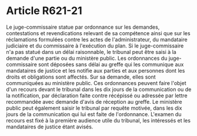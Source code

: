 # Article R621-21

Le juge-commissaire statue par ordonnance sur les demandes, contestations et revendications relevant de sa compétence ainsi que sur les réclamations formulées contre les actes de l'administrateur, du mandataire judiciaire et du commissaire à l'exécution du plan.   Si le juge-commissaire n'a pas statué dans un délai raisonnable, le tribunal peut être saisi à la demande d'une partie ou du ministère public.   Les ordonnances du juge-commissaire sont déposées sans délai au greffe qui les communique aux mandataires de justice et les notifie aux parties et aux personnes dont les droits et obligations sont affectés. Sur sa demande, elles sont communiquées au ministère public.   Ces ordonnances peuvent faire l'objet d'un recours devant le tribunal dans les dix jours de la communication ou de la notification, par déclaration faite contre récépissé ou adressée par lettre recommandée avec demande d'avis de réception au greffe.   Le ministère public peut également saisir le tribunal par requête motivée, dans les dix jours de la communication qui lui est faite de l'ordonnance.   L'examen du recours est fixé à la première audience utile du tribunal, les intéressés et les mandataires de justice étant avisés.